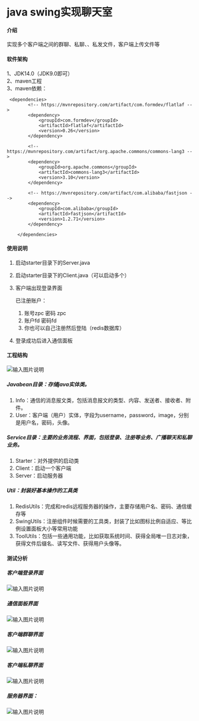 # java swing实现聊天室

#### 介绍
实现多个客户端之间的群聊、私聊、、私发文件，客户端上传文件等

#### 软件架构
1、JDK14.0（JDK9.0即可）
<br>
2、maven工程
<br>
3、maven依赖：

```
 <dependencies>
        <!-- https://mvnrepository.com/artifact/com.formdev/flatlaf -->
        <dependency>
            <groupId>com.formdev</groupId>
            <artifactId>flatlaf</artifactId>
            <version>0.26</version>
        </dependency>

        <!-- https://mvnrepository.com/artifact/org.apache.commons/commons-lang3 -->
        <dependency>
            <groupId>org.apache.commons</groupId>
            <artifactId>commons-lang3</artifactId>
            <version>3.10</version>
        </dependency>

        <!-- https://mvnrepository.com/artifact/com.alibaba/fastjson -->
        <dependency>
            <groupId>com.alibaba</groupId>
            <artifactId>fastjson</artifactId>
            <version>1.2.71</version>
        </dependency>

    </dependencies>
```



#### 使用说明

1. 启动starter目录下的Server.java

2. 启动starter目录下的Client.java（可以启动多个）

3. 客户端出现登录界面

   已注册账户：

   1. 账号zpc  密码 zpc
   2. 账户fd    密码fd
   3. 你也可以自己注册然后登陆（redis数据库）

4. 登录成功后进入通信面板

#### 工程结构
![输入图片说明](https://images.gitee.com/uploads/images/2020/0629/091616_69cad842_5657116.png "图片1.png")
##### Javabean目录：存储java实体类。

1. Info：通信的消息报文类，包括消息报文的类型、内容、发送者、接收者、附件。
2. User：客户端（用户）实体，字段为username，password，image，分别是用户名，密码，头像。

##### Service目录：主要的业务流程、界面，包括登录、注册等业务、广播聊天和私聊业务。

1. Starter：对外提供的启动类
2. Client：启动一个客户端
3. Server：启动服务器

##### Util：封装好基本操作的工具类

1. RedisUtils：完成和redis远程服务器的操作，主要存储用户名、密码、通信缓存等
2. SwingUtils：注册组件时候需要的工具类，封装了比如图标比例自适应、等比例设置面板大小等常用功能
3. ToolUtils：包括一些通用功能，比如获取系统时间、获得全局唯一日志对象，获得文件后缀名、读写文件、获得用户头像等。






#### 测试分析
##### 客户端登录界面
![输入图片说明](https://images.gitee.com/uploads/images/2020/0629/091828_2d4e0cf5_5657116.png "图片2.png")

##### 通信面板界面
![输入图片说明](https://images.gitee.com/uploads/images/2020/0629/091919_78d16916_5657116.png "图片3.png")

##### 客户端群聊界面
![输入图片说明](https://images.gitee.com/uploads/images/2020/0629/091946_cbfebd1a_5657116.png "图片5.png")

##### 客户端私聊界面
![输入图片说明](https://images.gitee.com/uploads/images/2020/0629/092008_f0494843_5657116.png "图片12.png")

##### 服务器界面：
![输入图片说明](https://images.gitee.com/uploads/images/2020/0629/092025_e6bad1b5_5657116.png "图片6.png")